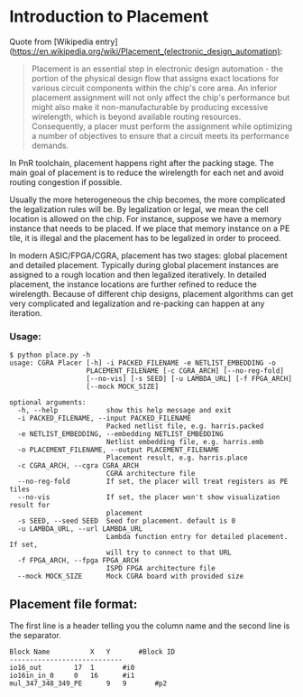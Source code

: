 # Introduction to Placement
Quote from [Wikipedia entry](https://en.wikipedia.org/wiki/Placement_(electronic_design_automation):
> Placement is an essential step in electronic design automation - the portion of the physical design flow that assigns exact locations for various circuit components within the chip's core area. An inferior placement assignment will not only affect the chip's performance but might also make it non-manufacturable by producing excessive wirelength, which is beyond available routing resources. Consequently, a placer must perform the assignment while optimizing a number of objectives to ensure that a circuit meets its performance demands.

In PnR toolchain, placement happens right after the packing stage. The main
goal of placement is to reduce the wirelength for each net and avoid routing
congestion if possible.

Usually the more heterogeneous the chip becomes, the more complicated the
legalization rules will be. By legalization or legal, we mean the cell location
is allowed on the chip. For instance, suppose we have a memory instance that
needs to be placed. If we place that memory instance on a PE tile, it is
illegal and the placement has to be legalized in order to proceed.

In modern ASIC/FPGA/CGRA, placement has two stages: global placement and
detailed placement. Typically during global placement instances are assigned
to a rough location and then legalized iteratively. In detailed placement, the
instance locations are further refined to reduce the wirelength. Because of
different chip designs, placement algorithms can get very complicated and
legalization and re-packing can happen at any iteration.

### Usage:
```
$ python place.py -h
usage: CGRA Placer [-h] -i PACKED_FILENAME -e NETLIST_EMBEDDING -o
                   PLACEMENT_FILENAME [-c CGRA_ARCH] [--no-reg-fold]
                   [--no-vis] [-s SEED] [-u LAMBDA_URL] [-f FPGA_ARCH]
                   [--mock MOCK_SIZE]

optional arguments:
  -h, --help            show this help message and exit
  -i PACKED_FILENAME, --input PACKED_FILENAME
                        Packed netlist file, e.g. harris.packed
  -e NETLIST_EMBEDDING, --embedding NETLIST_EMBEDDING
                        Netlist embedding file, e.g. harris.emb
  -o PLACEMENT_FILENAME, --output PLACEMENT_FILENAME
                        Placement result, e.g. harris.place
  -c CGRA_ARCH, --cgra CGRA_ARCH
                        CGRA architecture file
  --no-reg-fold         If set, the placer will treat registers as PE tiles
  --no-vis              If set, the placer won't show visualization result for
                        placement
  -s SEED, --seed SEED  Seed for placement. default is 0
  -u LAMBDA_URL, --url LAMBDA_URL
                        Lambda function entry for detailed placement. If set,
                        will try to connect to that URL
  -f FPGA_ARCH, --fpga FPGA_ARCH
                        ISPD FPGA architecture file
  --mock MOCK_SIZE      Mock CGRA board with provided size
```

## Placement file format:
The first line is a header telling you the column name and the second line is the separator.
```
Block Name          X   Y       #Block ID
----------------------------
io16_out        17  1       #i0
io16in_in_0     0   16      #i1
mul_347_348_349_PE      9   9       #p2
```
